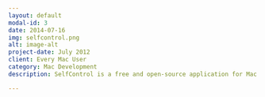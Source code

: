 ```yaml
---
layout: default
modal-id: 3
date: 2014-07-16
img: selfcontrol.png
alt: image-alt
project-date: July 2012
client: Every Mac User
category: Mac Development
description: SelfControl is a free and open-source application for Mac OS X that lets you block your own access to distracting websites. It is the most popular time management software on Mac platform with over 300k users and I am the translator of Chinese language in this project.

---
```

